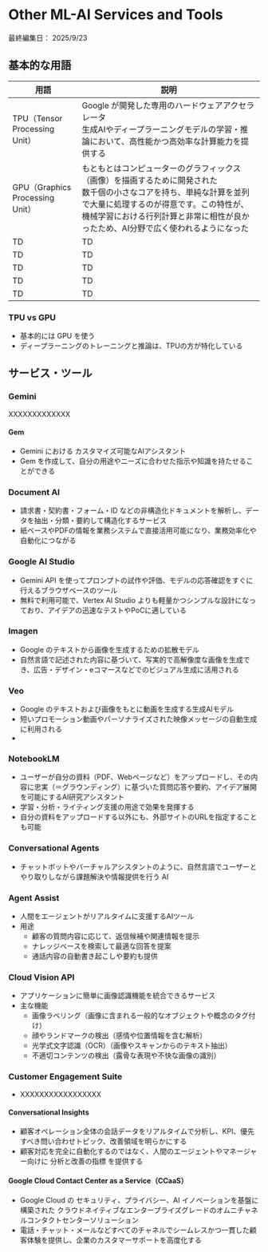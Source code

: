 # Other ML-AI Services and Tools

最終編集日： 2025/9/23

## 基本的な用語

| 用語 | 説明 |
| ---- | ---- |
| TPU（Tensor Processing Unit） | Google が開発した専用のハードウェアアクセラレータ<br>生成AIやディープラーニングモデルの学習・推論において、高性能かつ高効率な計算能力を提供する |
| GPU（Graphics Processing Unit） | もともとはコンピューターのグラフィックス（画像）を描画するために開発された<br>数千個の小さなコアを持ち、単純な計算を並列で大量に処理するのが得意です。この特性が、機械学習における行列計算と非常に相性が良かったため、AI分野で広く使われるようになった |
| TD | TD |
| TD | TD |
| TD | TD |
| TD | TD |
| TD | TD |

### TPU vs GPU

* 基本的には GPU を使う
* ディープラーニングのトレーニングと推論は、TPUの方が特化している

## サービス・ツール

### Gemini

XXXXXXXXXXXXX

#### Gem

* Gemini における カスタマイズ可能なAIアシスタント
* Gem を作成して、自分の用途やニーズに合わせた指示や知識を持たせることができる

### Document AI

* 請求書・契約書・フォーム・ID などの非構造化ドキュメントを解析し、データを抽出・分類・要約して構造化するサービス
* 紙ベースやPDFの情報を業務システムで直接活用可能になり、業務効率化や自動化につながる

### Google AI Studio

* Gemini API を使ってプロンプトの試作や評価、モデルの応答確認をすぐに行えるブラウザベースのツール
* 無料で利用可能で、Vertex AI Studio よりも軽量かつシンプルな設計になっており、アイデアの迅速なテストやPoCに適している

### Imagen

* Google のテキストから画像を生成するための拡散モデル
* 自然言語で記述された内容に基づいて、写実的で高解像度な画像を生成でき、広告・デザイン・eコマースなどでのビジュアル生成に活用される

### Veo

* Google のテキストおよび画像をもとに動画を生成する生成AIモデル
* 短いプロモーション動画やパーソナライズされた映像メッセージの自動生成に利用される
* 

### NotebookLM

* ユーザーが自分の資料（PDF、Webページなど）をアップロードし、その内容に忠実（＝グラウンディング）に基づいた質問応答や要約、アイデア展開を可能にするAI研究アシスタント
* 学習・分析・ライティング支援の用途で効果を発揮する
* 自分の資料をアップロードする以外にも、外部サイトのURLを指定することも可能

### Conversational Agents

* チャットボットやバーチャルアシスタントのように、自然言語でユーザーとやり取りしながら課題解決や情報提供を行う AI

### Agent Assist

* 人間をエージェントがリアルタイムに支援するAIツール
* 用途
  * 顧客の質問内容に応じて、返信候補や関連情報を提示
  * ナレッジベースを検索して最適な回答を提案
  * 通話内容の自動書き起こしや要約も提供

### Cloud Vision API 

* アプリケーションに簡単に画像認識機能を統合できるサービス
* 主な機能
  * 画像ラベリング（画像に含まれる一般的なオブジェクトや概念のタグ付け）
  * 顔やランドマークの検出（感情や位置情報を含む解析）
  * 光学式文字認識（OCR）（画像やスキャンからのテキスト抽出）
  * 不適切コンテンツの検出（露骨な表現や不快な画像の識別）

### Customer Engagement Suite

* XXXXXXXXXXXXXXXXX

#### Conversational Insights

* 顧客オペレーション全体の会話データをリアルタイムで分析し、KPI、優先すべき問い合わせトピック、改善領域を明らかにする
* 顧客対応を完全に自動化するのではなく、人間のエージェントやマネージャー向けに 分析と改善の指標 を提供する

#### Google Cloud Contact Center as a Service（CCaaS）

* Google Cloud の セキュリティ、プライバシー、AI イノベーションを基盤に構築された クラウドネイティブなエンタープライズグレードのオムニチャネルコンタクトセンターソリューション
* 電話・チャット・メールなどすべてのチャネルでシームレスかつ一貫した顧客体験を提供し、企業のカスタマーサポートを高度化する